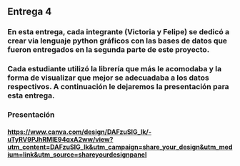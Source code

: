## Entrega 4

### En esta entrega, cada integrante (Victoria y Felipe) se dedicó a crear via lenguaje python gráficos con las bases de datos que fueron entregados en la segunda parte de este proyecto. 

### Cada estudiante utilizó la librería que más le acomodaba y la forma de visualizar que mejor se adecuadaba a los datos respectivos. A continuación le dejaremos la presentación para esta entrega.

### Presentación
#### https://www.canva.com/design/DAFzuSIG_lk/-uTyRV9PJhRMlE94qxA2ww/view?utm_content=DAFzuSIG_lk&utm_campaign=share_your_design&utm_medium=link&utm_source=shareyourdesignpanel 
